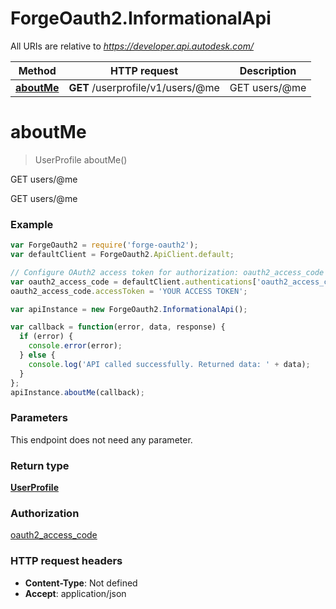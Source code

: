 # ForgeOauth2.InformationalApi

All URIs are relative to *https://developer.api.autodesk.com/*

Method | HTTP request | Description
------------- | ------------- | -------------
[**aboutMe**](InformationalApi.md#aboutMe) | **GET** /userprofile/v1/users/@me | GET users/@me


<a name="aboutMe"></a>
# **aboutMe**
> UserProfile aboutMe()

GET users/@me

GET users/@me

### Example
```javascript
var ForgeOauth2 = require('forge-oauth2');
var defaultClient = ForgeOauth2.ApiClient.default;

// Configure OAuth2 access token for authorization: oauth2_access_code
var oauth2_access_code = defaultClient.authentications['oauth2_access_code'];
oauth2_access_code.accessToken = 'YOUR ACCESS TOKEN';

var apiInstance = new ForgeOauth2.InformationalApi();

var callback = function(error, data, response) {
  if (error) {
    console.error(error);
  } else {
    console.log('API called successfully. Returned data: ' + data);
  }
};
apiInstance.aboutMe(callback);
```

### Parameters
This endpoint does not need any parameter.

### Return type

[**UserProfile**](UserProfile.md)

### Authorization

[oauth2_access_code](../README.md#oauth2_access_code)

### HTTP request headers

 - **Content-Type**: Not defined
 - **Accept**: application/json


